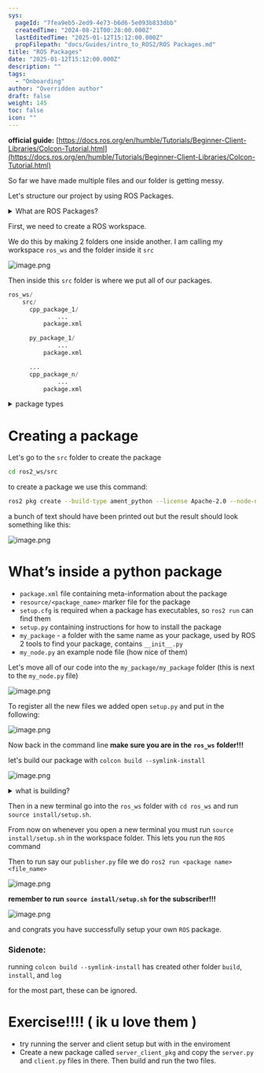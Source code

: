 ```yaml
---
sys:
  pageId: "7fea9eb5-2ed9-4e73-b6d6-5e093b833dbb"
  createdTime: "2024-08-21T00:28:00.000Z"
  lastEditedTime: "2025-01-12T15:12:00.000Z"
  propFilepath: "docs/Guides/intro_to_ROS2/ROS Packages.md"
title: "ROS Packages"
date: "2025-01-12T15:12:00.000Z"
description: ""
tags:
  - "Onboarding"
author: "Overridden author"
draft: false
weight: 145
toc: false
icon: ""
---
```


**official guide:** [https://docs.ros.org/en/humble/Tutorials/Beginner-Client-Libraries/Colcon-Tutorial.html](https://docs.ros.org/en/humble/Tutorials/Beginner-Client-Libraries/Colcon-Tutorial.html)

So far we have made multiple files and our folder is getting messy.

Let's structure our project by using ROS Packages.

<details>

<summary>What are ROS Packages?</summary>

ROS Packages are, as the name implies, packages of code that are highly sharable between ROS developers.

They consist of a folder, `package.xml` file, and source code

```python
      cpp_package_1/
		      ... imagine much code files here ..
          package.xml
```

</details>

First, we need to create a ROS workspace.

We do this by making 2 folders one inside another. I am calling my workspace `ros_ws` and the folder inside it `src`

![image.png](https://prod-files-secure.s3.us-west-2.amazonaws.com/d518164a-d88e-44d1-a4ee-3adb3bd8bce0/70706947-fd18-4537-a67b-e12946812d31/image.png?X-Amz-Algorithm=AWS4-HMAC-SHA256&X-Amz-Content-Sha256=UNSIGNED-PAYLOAD&X-Amz-Credential=ASIAZI2LB4664NWPR2VF%2F20250613%2Fus-west-2%2Fs3%2Faws4_request&X-Amz-Date=20250613T100954Z&X-Amz-Expires=3600&X-Amz-Security-Token=IQoJb3JpZ2luX2VjECkaCXVzLXdlc3QtMiJHMEUCIGanl70b%2Bu2mDx%2BIFcb%2BcLFNz1O9LW1rBKLGofwviuxWAiEAy9%2Bz6yA7ufqrkVSSEjMuAhjQTwfNUvZzADNGADhN6lsq%2FwMIEhAAGgw2Mzc0MjMxODM4MDUiDOeoRwK1x1u%2BGZcTpyrcA%2B0OE%2BAcFS6TLHVQM12INiCHV6fr2fTXaZbMUkLI0mTNYRI5b%2FjmeavFlURPWVoSJKGv%2BZCQF%2BmPLawXPJPqVixZ5G5w77V7MGK4G929wQs8XjFv4SvPRhXAbn1%2BLqyGEWZMzOoDPBfGE1xRUYzfPFbz85q9pYyreYuk0bJ7%2BAa1rSnqUDgi0nMq3sDhxz1s%2FANDT0yH2cltgsmMHSo2mXkOMMgsdg8S5kKT7ge3MLtuTtlrQB2Nf%2BakIfGtvWvkqNga3Rbd2TVCJ81RS%2BiJbMTggfHYRQSSVho2BMK3EiAsCx2I9bu5NEO9KsBGNL6yAmWCmX%2BPXB11p%2B8jqX0TKQCZhxt8%2BJTiFvBtGFGHi04PjU%2BA7Me0m806x1UECWEzHzAAMACURyOOB41pyLtsFWICcLswmcYcgiOElj7uyzZMRSsnouys%2FQAgIJBMilz%2FgXQANz8QS1A8FRxYbEDQoNKBQRnMnAem3vep9wknyWCj3QZES4YaVlSLpoYT%2BX0kd0q2PNhGfHHvoT1xiZtmKRVXTApsmaRoaovRotCNMoutVXey9HdRLzSI1LLim8SlbymeSdSraEh8xRFEYcU4UvYJeNrrajq3Z91rdjAdvs4X4J%2FpHuARGOmwqVSzMITPr8IGOqUB2MqEZ43O8rEBtv5pqqkWajAvoZHr8noaxcBD4iwdFvIWQvni0TxOH5NaPLKtrqkmFtUEtPZDvj7AQcJ2yDmGmcENVCWqSNUoL21u3ViyfdqWz6vjdgFJ1qorBpIvtgTSUyIKJ41LDdo9jVt6aQIlc3YjogfoDzuqvTzARmYCMjSFxfgG1LYfBC9yoy8gmbd7WvvUAUzU8sl%2B34571asV5gyiLtAb&X-Amz-Signature=c6cdfd64bd117068ca7aa4de2efe60413f537770a6afff2c8aa83c1b6159317a&X-Amz-SignedHeaders=host&x-amz-checksum-mode=ENABLED&x-id=GetObject)

Then inside this `src` folder is where we put all of our packages.

```python
ros_ws/
    src/
      cpp_package_1/
		      ...
          package.xml

      py_package_1/
		      ...
          package.xml

      ...
      cpp_package_n/
		      ...
          package.xml

```

<details>

<summary>package types</summary>

packages can be either `C++` or python.

the intern file structure is different for each but for this guide we will stick to creating python packages

</details>

# Creating a package

Let's go to the `src` folder to create the package

```bash
cd ros2_ws/src
```

to create a package we use this command:

```bash
ros2 pkg create --build-type ament_python --license Apache-2.0 --node-name my_node my_package
```

a bunch of text should have been printed out but the result should look something like this:

![image.png](https://prod-files-secure.s3.us-west-2.amazonaws.com/d518164a-d88e-44d1-a4ee-3adb3bd8bce0/e6cf1e3f-8512-4a3e-b131-079f800bf3e8/image.png?X-Amz-Algorithm=AWS4-HMAC-SHA256&X-Amz-Content-Sha256=UNSIGNED-PAYLOAD&X-Amz-Credential=ASIAZI2LB4664NWPR2VF%2F20250613%2Fus-west-2%2Fs3%2Faws4_request&X-Amz-Date=20250613T100954Z&X-Amz-Expires=3600&X-Amz-Security-Token=IQoJb3JpZ2luX2VjECkaCXVzLXdlc3QtMiJHMEUCIGanl70b%2Bu2mDx%2BIFcb%2BcLFNz1O9LW1rBKLGofwviuxWAiEAy9%2Bz6yA7ufqrkVSSEjMuAhjQTwfNUvZzADNGADhN6lsq%2FwMIEhAAGgw2Mzc0MjMxODM4MDUiDOeoRwK1x1u%2BGZcTpyrcA%2B0OE%2BAcFS6TLHVQM12INiCHV6fr2fTXaZbMUkLI0mTNYRI5b%2FjmeavFlURPWVoSJKGv%2BZCQF%2BmPLawXPJPqVixZ5G5w77V7MGK4G929wQs8XjFv4SvPRhXAbn1%2BLqyGEWZMzOoDPBfGE1xRUYzfPFbz85q9pYyreYuk0bJ7%2BAa1rSnqUDgi0nMq3sDhxz1s%2FANDT0yH2cltgsmMHSo2mXkOMMgsdg8S5kKT7ge3MLtuTtlrQB2Nf%2BakIfGtvWvkqNga3Rbd2TVCJ81RS%2BiJbMTggfHYRQSSVho2BMK3EiAsCx2I9bu5NEO9KsBGNL6yAmWCmX%2BPXB11p%2B8jqX0TKQCZhxt8%2BJTiFvBtGFGHi04PjU%2BA7Me0m806x1UECWEzHzAAMACURyOOB41pyLtsFWICcLswmcYcgiOElj7uyzZMRSsnouys%2FQAgIJBMilz%2FgXQANz8QS1A8FRxYbEDQoNKBQRnMnAem3vep9wknyWCj3QZES4YaVlSLpoYT%2BX0kd0q2PNhGfHHvoT1xiZtmKRVXTApsmaRoaovRotCNMoutVXey9HdRLzSI1LLim8SlbymeSdSraEh8xRFEYcU4UvYJeNrrajq3Z91rdjAdvs4X4J%2FpHuARGOmwqVSzMITPr8IGOqUB2MqEZ43O8rEBtv5pqqkWajAvoZHr8noaxcBD4iwdFvIWQvni0TxOH5NaPLKtrqkmFtUEtPZDvj7AQcJ2yDmGmcENVCWqSNUoL21u3ViyfdqWz6vjdgFJ1qorBpIvtgTSUyIKJ41LDdo9jVt6aQIlc3YjogfoDzuqvTzARmYCMjSFxfgG1LYfBC9yoy8gmbd7WvvUAUzU8sl%2B34571asV5gyiLtAb&X-Amz-Signature=c789adad396ce6a62c399abcd0692b72cc45017671cffc2a48820549ec5cbe6e&X-Amz-SignedHeaders=host&x-amz-checksum-mode=ENABLED&x-id=GetObject)

# What’s inside a python package

- `package.xml` file containing meta-information about the package
- `resource/<package_name>` marker file for the package
- `setup.cfg` is required when a package has executables, so `ros2 run` can find them
- `setup.py` containing instructions for how to install the package
- `my_package` - a folder with the same name as your package, used by ROS 2 tools to find your package, contains `__init__.py`
- `my_node.py` an example node file (how nice of them)

Let's move all of our code into the `my_package/my_package` folder (this is next to the `my_node.py` file)

![image.png](https://prod-files-secure.s3.us-west-2.amazonaws.com/d518164a-d88e-44d1-a4ee-3adb3bd8bce0/9ce58f11-0da9-4d3e-b86d-506a9685d378/image.png?X-Amz-Algorithm=AWS4-HMAC-SHA256&X-Amz-Content-Sha256=UNSIGNED-PAYLOAD&X-Amz-Credential=ASIAZI2LB4664NWPR2VF%2F20250613%2Fus-west-2%2Fs3%2Faws4_request&X-Amz-Date=20250613T100954Z&X-Amz-Expires=3600&X-Amz-Security-Token=IQoJb3JpZ2luX2VjECkaCXVzLXdlc3QtMiJHMEUCIGanl70b%2Bu2mDx%2BIFcb%2BcLFNz1O9LW1rBKLGofwviuxWAiEAy9%2Bz6yA7ufqrkVSSEjMuAhjQTwfNUvZzADNGADhN6lsq%2FwMIEhAAGgw2Mzc0MjMxODM4MDUiDOeoRwK1x1u%2BGZcTpyrcA%2B0OE%2BAcFS6TLHVQM12INiCHV6fr2fTXaZbMUkLI0mTNYRI5b%2FjmeavFlURPWVoSJKGv%2BZCQF%2BmPLawXPJPqVixZ5G5w77V7MGK4G929wQs8XjFv4SvPRhXAbn1%2BLqyGEWZMzOoDPBfGE1xRUYzfPFbz85q9pYyreYuk0bJ7%2BAa1rSnqUDgi0nMq3sDhxz1s%2FANDT0yH2cltgsmMHSo2mXkOMMgsdg8S5kKT7ge3MLtuTtlrQB2Nf%2BakIfGtvWvkqNga3Rbd2TVCJ81RS%2BiJbMTggfHYRQSSVho2BMK3EiAsCx2I9bu5NEO9KsBGNL6yAmWCmX%2BPXB11p%2B8jqX0TKQCZhxt8%2BJTiFvBtGFGHi04PjU%2BA7Me0m806x1UECWEzHzAAMACURyOOB41pyLtsFWICcLswmcYcgiOElj7uyzZMRSsnouys%2FQAgIJBMilz%2FgXQANz8QS1A8FRxYbEDQoNKBQRnMnAem3vep9wknyWCj3QZES4YaVlSLpoYT%2BX0kd0q2PNhGfHHvoT1xiZtmKRVXTApsmaRoaovRotCNMoutVXey9HdRLzSI1LLim8SlbymeSdSraEh8xRFEYcU4UvYJeNrrajq3Z91rdjAdvs4X4J%2FpHuARGOmwqVSzMITPr8IGOqUB2MqEZ43O8rEBtv5pqqkWajAvoZHr8noaxcBD4iwdFvIWQvni0TxOH5NaPLKtrqkmFtUEtPZDvj7AQcJ2yDmGmcENVCWqSNUoL21u3ViyfdqWz6vjdgFJ1qorBpIvtgTSUyIKJ41LDdo9jVt6aQIlc3YjogfoDzuqvTzARmYCMjSFxfgG1LYfBC9yoy8gmbd7WvvUAUzU8sl%2B34571asV5gyiLtAb&X-Amz-Signature=f5badaca8fe43a23a9ac6656d043f283f7fb2066c7c77fdb27960a565000cba2&X-Amz-SignedHeaders=host&x-amz-checksum-mode=ENABLED&x-id=GetObject)

To register all the new files we added open `setup.py` and put in the following:

![image.png](https://prod-files-secure.s3.us-west-2.amazonaws.com/d518164a-d88e-44d1-a4ee-3adb3bd8bce0/1cd7c262-4cae-4496-9d75-c178537d24a2/image.png?X-Amz-Algorithm=AWS4-HMAC-SHA256&X-Amz-Content-Sha256=UNSIGNED-PAYLOAD&X-Amz-Credential=ASIAZI2LB4664NWPR2VF%2F20250613%2Fus-west-2%2Fs3%2Faws4_request&X-Amz-Date=20250613T100954Z&X-Amz-Expires=3600&X-Amz-Security-Token=IQoJb3JpZ2luX2VjECkaCXVzLXdlc3QtMiJHMEUCIGanl70b%2Bu2mDx%2BIFcb%2BcLFNz1O9LW1rBKLGofwviuxWAiEAy9%2Bz6yA7ufqrkVSSEjMuAhjQTwfNUvZzADNGADhN6lsq%2FwMIEhAAGgw2Mzc0MjMxODM4MDUiDOeoRwK1x1u%2BGZcTpyrcA%2B0OE%2BAcFS6TLHVQM12INiCHV6fr2fTXaZbMUkLI0mTNYRI5b%2FjmeavFlURPWVoSJKGv%2BZCQF%2BmPLawXPJPqVixZ5G5w77V7MGK4G929wQs8XjFv4SvPRhXAbn1%2BLqyGEWZMzOoDPBfGE1xRUYzfPFbz85q9pYyreYuk0bJ7%2BAa1rSnqUDgi0nMq3sDhxz1s%2FANDT0yH2cltgsmMHSo2mXkOMMgsdg8S5kKT7ge3MLtuTtlrQB2Nf%2BakIfGtvWvkqNga3Rbd2TVCJ81RS%2BiJbMTggfHYRQSSVho2BMK3EiAsCx2I9bu5NEO9KsBGNL6yAmWCmX%2BPXB11p%2B8jqX0TKQCZhxt8%2BJTiFvBtGFGHi04PjU%2BA7Me0m806x1UECWEzHzAAMACURyOOB41pyLtsFWICcLswmcYcgiOElj7uyzZMRSsnouys%2FQAgIJBMilz%2FgXQANz8QS1A8FRxYbEDQoNKBQRnMnAem3vep9wknyWCj3QZES4YaVlSLpoYT%2BX0kd0q2PNhGfHHvoT1xiZtmKRVXTApsmaRoaovRotCNMoutVXey9HdRLzSI1LLim8SlbymeSdSraEh8xRFEYcU4UvYJeNrrajq3Z91rdjAdvs4X4J%2FpHuARGOmwqVSzMITPr8IGOqUB2MqEZ43O8rEBtv5pqqkWajAvoZHr8noaxcBD4iwdFvIWQvni0TxOH5NaPLKtrqkmFtUEtPZDvj7AQcJ2yDmGmcENVCWqSNUoL21u3ViyfdqWz6vjdgFJ1qorBpIvtgTSUyIKJ41LDdo9jVt6aQIlc3YjogfoDzuqvTzARmYCMjSFxfgG1LYfBC9yoy8gmbd7WvvUAUzU8sl%2B34571asV5gyiLtAb&X-Amz-Signature=72721b6abc54746216d4e0652597b7aef4eaece091d122d67c8ae76dc2d25626&X-Amz-SignedHeaders=host&x-amz-checksum-mode=ENABLED&x-id=GetObject)

Now back in the command line **make sure you are in the** **`ros_ws`** **folder!!!**

let's build our package with `colcon build --symlink-install`

![image.png](https://prod-files-secure.s3.us-west-2.amazonaws.com/d518164a-d88e-44d1-a4ee-3adb3bd8bce0/2f2a0d27-b173-48fd-b189-5f5c0ce65619/image.png?X-Amz-Algorithm=AWS4-HMAC-SHA256&X-Amz-Content-Sha256=UNSIGNED-PAYLOAD&X-Amz-Credential=ASIAZI2LB4664NWPR2VF%2F20250613%2Fus-west-2%2Fs3%2Faws4_request&X-Amz-Date=20250613T100954Z&X-Amz-Expires=3600&X-Amz-Security-Token=IQoJb3JpZ2luX2VjECkaCXVzLXdlc3QtMiJHMEUCIGanl70b%2Bu2mDx%2BIFcb%2BcLFNz1O9LW1rBKLGofwviuxWAiEAy9%2Bz6yA7ufqrkVSSEjMuAhjQTwfNUvZzADNGADhN6lsq%2FwMIEhAAGgw2Mzc0MjMxODM4MDUiDOeoRwK1x1u%2BGZcTpyrcA%2B0OE%2BAcFS6TLHVQM12INiCHV6fr2fTXaZbMUkLI0mTNYRI5b%2FjmeavFlURPWVoSJKGv%2BZCQF%2BmPLawXPJPqVixZ5G5w77V7MGK4G929wQs8XjFv4SvPRhXAbn1%2BLqyGEWZMzOoDPBfGE1xRUYzfPFbz85q9pYyreYuk0bJ7%2BAa1rSnqUDgi0nMq3sDhxz1s%2FANDT0yH2cltgsmMHSo2mXkOMMgsdg8S5kKT7ge3MLtuTtlrQB2Nf%2BakIfGtvWvkqNga3Rbd2TVCJ81RS%2BiJbMTggfHYRQSSVho2BMK3EiAsCx2I9bu5NEO9KsBGNL6yAmWCmX%2BPXB11p%2B8jqX0TKQCZhxt8%2BJTiFvBtGFGHi04PjU%2BA7Me0m806x1UECWEzHzAAMACURyOOB41pyLtsFWICcLswmcYcgiOElj7uyzZMRSsnouys%2FQAgIJBMilz%2FgXQANz8QS1A8FRxYbEDQoNKBQRnMnAem3vep9wknyWCj3QZES4YaVlSLpoYT%2BX0kd0q2PNhGfHHvoT1xiZtmKRVXTApsmaRoaovRotCNMoutVXey9HdRLzSI1LLim8SlbymeSdSraEh8xRFEYcU4UvYJeNrrajq3Z91rdjAdvs4X4J%2FpHuARGOmwqVSzMITPr8IGOqUB2MqEZ43O8rEBtv5pqqkWajAvoZHr8noaxcBD4iwdFvIWQvni0TxOH5NaPLKtrqkmFtUEtPZDvj7AQcJ2yDmGmcENVCWqSNUoL21u3ViyfdqWz6vjdgFJ1qorBpIvtgTSUyIKJ41LDdo9jVt6aQIlc3YjogfoDzuqvTzARmYCMjSFxfgG1LYfBC9yoy8gmbd7WvvUAUzU8sl%2B34571asV5gyiLtAb&X-Amz-Signature=54bea82500b6e4f501b5005926b8fc070ddd30322972c1f81c24d64984b7e22d&X-Amz-SignedHeaders=host&x-amz-checksum-mode=ENABLED&x-id=GetObject)

<details>

<summary>what is building?</summary>

if you are a CS major at Rose-Hulman you will learn the answer to this in CSSE132

but TLDR; is it combines all the code files into one program that can be run easily 

</details>

Then in a new terminal go into the `ros_ws` folder with `cd ros_ws` and run `source install/setup.sh`. 

From now on whenever you open a new terminal you must run `source install/setup.sh` in the workspace folder. This lets you run the `ROS` command

Then to run say our `publisher.py` file we do `ros2 run <package name> <file_name>`

![image.png](https://prod-files-secure.s3.us-west-2.amazonaws.com/d518164a-d88e-44d1-a4ee-3adb3bd8bce0/4f4b1219-3a44-4632-aa0a-ce3471699f59/image.png?X-Amz-Algorithm=AWS4-HMAC-SHA256&X-Amz-Content-Sha256=UNSIGNED-PAYLOAD&X-Amz-Credential=ASIAZI2LB4664NWPR2VF%2F20250613%2Fus-west-2%2Fs3%2Faws4_request&X-Amz-Date=20250613T100954Z&X-Amz-Expires=3600&X-Amz-Security-Token=IQoJb3JpZ2luX2VjECkaCXVzLXdlc3QtMiJHMEUCIGanl70b%2Bu2mDx%2BIFcb%2BcLFNz1O9LW1rBKLGofwviuxWAiEAy9%2Bz6yA7ufqrkVSSEjMuAhjQTwfNUvZzADNGADhN6lsq%2FwMIEhAAGgw2Mzc0MjMxODM4MDUiDOeoRwK1x1u%2BGZcTpyrcA%2B0OE%2BAcFS6TLHVQM12INiCHV6fr2fTXaZbMUkLI0mTNYRI5b%2FjmeavFlURPWVoSJKGv%2BZCQF%2BmPLawXPJPqVixZ5G5w77V7MGK4G929wQs8XjFv4SvPRhXAbn1%2BLqyGEWZMzOoDPBfGE1xRUYzfPFbz85q9pYyreYuk0bJ7%2BAa1rSnqUDgi0nMq3sDhxz1s%2FANDT0yH2cltgsmMHSo2mXkOMMgsdg8S5kKT7ge3MLtuTtlrQB2Nf%2BakIfGtvWvkqNga3Rbd2TVCJ81RS%2BiJbMTggfHYRQSSVho2BMK3EiAsCx2I9bu5NEO9KsBGNL6yAmWCmX%2BPXB11p%2B8jqX0TKQCZhxt8%2BJTiFvBtGFGHi04PjU%2BA7Me0m806x1UECWEzHzAAMACURyOOB41pyLtsFWICcLswmcYcgiOElj7uyzZMRSsnouys%2FQAgIJBMilz%2FgXQANz8QS1A8FRxYbEDQoNKBQRnMnAem3vep9wknyWCj3QZES4YaVlSLpoYT%2BX0kd0q2PNhGfHHvoT1xiZtmKRVXTApsmaRoaovRotCNMoutVXey9HdRLzSI1LLim8SlbymeSdSraEh8xRFEYcU4UvYJeNrrajq3Z91rdjAdvs4X4J%2FpHuARGOmwqVSzMITPr8IGOqUB2MqEZ43O8rEBtv5pqqkWajAvoZHr8noaxcBD4iwdFvIWQvni0TxOH5NaPLKtrqkmFtUEtPZDvj7AQcJ2yDmGmcENVCWqSNUoL21u3ViyfdqWz6vjdgFJ1qorBpIvtgTSUyIKJ41LDdo9jVt6aQIlc3YjogfoDzuqvTzARmYCMjSFxfgG1LYfBC9yoy8gmbd7WvvUAUzU8sl%2B34571asV5gyiLtAb&X-Amz-Signature=f90dedd44f4d5dcb264fc586ec805d77866c67552df1251b2bd8904ce2ca264c&X-Amz-SignedHeaders=host&x-amz-checksum-mode=ENABLED&x-id=GetObject)

**remember to run** **`source install/setup.sh`** **for the subscriber!!!**

![image.png](https://prod-files-secure.s3.us-west-2.amazonaws.com/d518164a-d88e-44d1-a4ee-3adb3bd8bce0/02121119-dad4-49ec-8356-c956108b4243/image.png?X-Amz-Algorithm=AWS4-HMAC-SHA256&X-Amz-Content-Sha256=UNSIGNED-PAYLOAD&X-Amz-Credential=ASIAZI2LB4664NWPR2VF%2F20250613%2Fus-west-2%2Fs3%2Faws4_request&X-Amz-Date=20250613T100954Z&X-Amz-Expires=3600&X-Amz-Security-Token=IQoJb3JpZ2luX2VjECkaCXVzLXdlc3QtMiJHMEUCIGanl70b%2Bu2mDx%2BIFcb%2BcLFNz1O9LW1rBKLGofwviuxWAiEAy9%2Bz6yA7ufqrkVSSEjMuAhjQTwfNUvZzADNGADhN6lsq%2FwMIEhAAGgw2Mzc0MjMxODM4MDUiDOeoRwK1x1u%2BGZcTpyrcA%2B0OE%2BAcFS6TLHVQM12INiCHV6fr2fTXaZbMUkLI0mTNYRI5b%2FjmeavFlURPWVoSJKGv%2BZCQF%2BmPLawXPJPqVixZ5G5w77V7MGK4G929wQs8XjFv4SvPRhXAbn1%2BLqyGEWZMzOoDPBfGE1xRUYzfPFbz85q9pYyreYuk0bJ7%2BAa1rSnqUDgi0nMq3sDhxz1s%2FANDT0yH2cltgsmMHSo2mXkOMMgsdg8S5kKT7ge3MLtuTtlrQB2Nf%2BakIfGtvWvkqNga3Rbd2TVCJ81RS%2BiJbMTggfHYRQSSVho2BMK3EiAsCx2I9bu5NEO9KsBGNL6yAmWCmX%2BPXB11p%2B8jqX0TKQCZhxt8%2BJTiFvBtGFGHi04PjU%2BA7Me0m806x1UECWEzHzAAMACURyOOB41pyLtsFWICcLswmcYcgiOElj7uyzZMRSsnouys%2FQAgIJBMilz%2FgXQANz8QS1A8FRxYbEDQoNKBQRnMnAem3vep9wknyWCj3QZES4YaVlSLpoYT%2BX0kd0q2PNhGfHHvoT1xiZtmKRVXTApsmaRoaovRotCNMoutVXey9HdRLzSI1LLim8SlbymeSdSraEh8xRFEYcU4UvYJeNrrajq3Z91rdjAdvs4X4J%2FpHuARGOmwqVSzMITPr8IGOqUB2MqEZ43O8rEBtv5pqqkWajAvoZHr8noaxcBD4iwdFvIWQvni0TxOH5NaPLKtrqkmFtUEtPZDvj7AQcJ2yDmGmcENVCWqSNUoL21u3ViyfdqWz6vjdgFJ1qorBpIvtgTSUyIKJ41LDdo9jVt6aQIlc3YjogfoDzuqvTzARmYCMjSFxfgG1LYfBC9yoy8gmbd7WvvUAUzU8sl%2B34571asV5gyiLtAb&X-Amz-Signature=5aa3339dcc64388817481988d15fc0e781e9386c4219f03c6f02e806f315efb4&X-Amz-SignedHeaders=host&x-amz-checksum-mode=ENABLED&x-id=GetObject)

and congrats you have successfully setup your own `ROS` package.

### Sidenote:

running `colcon build --symlink-install` has created other folder `build`, `install`, and `log`

for the most part, these can be ignored.

# Exercise!!!! ( ik u love them )

- try running the server and client setup but with in the enviroment
- Create a new package called `server_client_pkg` and copy the `server.py` and `client.py` files in there. Then build and run the two files.
